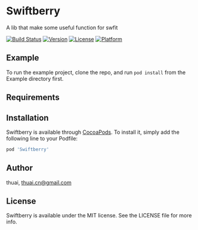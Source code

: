 # Swiftberry
A lib that make some useful function for swfit


[![Build Status](https://travis-ci.org/thuai/Swiftberry.svg?branch=master)](https://travis-ci.org/thuai/Swiftberry)
[![Version](https://img.shields.io/cocoapods/v/Swiftberry.svg?style=flat)](http://cocoapods.org/pods/Swiftberry)
[![License](https://img.shields.io/cocoapods/l/Swiftberry.svg?style=flat)](http://cocoapods.org/pods/Swiftberry)
[![Platform](https://img.shields.io/cocoapods/p/Swiftberry.svg?style=flat)](http://cocoapods.org/pods/Swiftberry)

## Example

To run the example project, clone the repo, and run `pod install` from the Example directory first.

## Requirements

## Installation

Swiftberry is available through [CocoaPods](http://cocoapods.org). To install
it, simply add the following line to your Podfile:

```ruby
pod 'Swiftberry'
```

## Author

thuai, thuai.cn@gmail.com

## License

Swiftberry is available under the MIT license. See the LICENSE file for more info.
